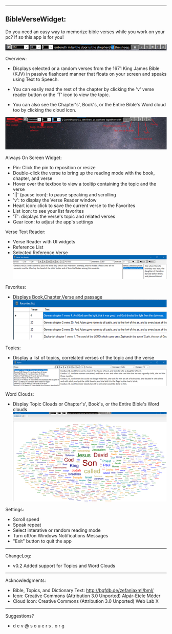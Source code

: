 ﻿-----------------
BibleVerseWidget:
-----------------

Do you need an easy way to memorize bible verses while you work on your pc? If so this app is for you!

![Alt text](bibleversewidget.png "Bible Verse Widget main widget")

Overview:
- Displays selected or a random verses from the 1671 King James Bible (KJV) in passive flashcard manner that floats on your screen and speaks using Text to Speech.

- You can easily read the rest of the chapter by clicking the 'v' verse reader button or the 'T' icon to view the topic.
- You can also see the Chapter's', Book's, or the Entire Bible's Word cloud too by clicking the cloud icon.

![Alt text](bibleversewidget_help.png "Bible Verse Widget help information")


Always On Screen Widget:
- Pin: Click the pin to reposition or resize
- Double-click the verse to bring up the reading mode with the book, chapter, and verse
- Hover over the textbox to view a tooltip containing the topic and the verse
- '||' (pause icon): to pause speaking and scrolling
- 'v': to display the Verse Reader window
- Heart icon: click to save the current verse to the Favorites
- List icon: to see your list favorites
- 'T': displays the verse's topic and related verses
- Gear icon: to adjust the app's settings


Verse Text Reader:
- Verse Reader with UI widgets
- Reference List
- Selected Reference Verse
![Alt text](bibleversewidgt-text_reader.png "Verse Text Reader")


Favorites:
- Displays Book,Chapter,Verse and passage
![Alt text](bibleversewidget-favorites_list.png "Favorites List")


Topics:
- Display a list of topics, correlated verses of the topic and the verse
![Alt text](bibleversewidget-topics.png "Topics")


Word Clouds:
- Display Topic Clouds or Chapter's', Book's, or the Entire Bible's Word clouds
![Alt text](bibleversewidget-cloud.png "Word Clouds")


Settings:
- Scroll speed
- Speak repeat
- Select interative or random reading mode
- Turn off/on Windows Notifications Messages
- "Exit" button to quit the app


-----------------          
ChangeLog:
- v0.2 Added support for Topics and Word Clouds


-----------------
Acknowledgments:
- Bible, Topics, and Dictionary Text: http://bgfdb.de/zefaniaxml/bml/
- Icon:
    Creative Commons (Attribution 3.0 Unported)
    Alpár-Etele Méder
- Cloud Icon:
    Creative Commons (Attribution 3.0 Unported)
    Web Lab X


-----------------
Suggestions?
 - d e v @ s o u e r s . o r g
